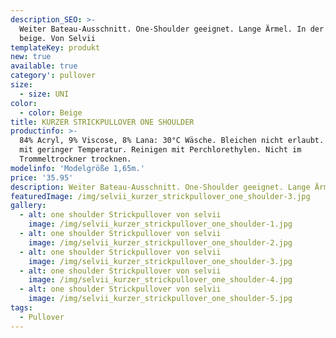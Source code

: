 ```yaml
---
description_SEO: >-
  Weiter Bateau-Ausschnitt. One-Shoulder geeignet. Lange Ärmel. In der Farbe
  beige. Von Selvii
templateKey: produkt
new: true
available: true
category': pullover
size:
  - size: UNI
color:
  - color: Beige
title: KURZER STRICKPULLOVER ONE SHOULDER
productinfo: >-
  84% Acryl, 9% Viscose, 8% Lana: 30°C Wäsche. Bleichen nicht erlaubt. Bügeln
  mit geringer Temperatur. Reinigen mit Perchlorethylen. Nicht im
  Trommeltrockner trocknen.
modelinfo: 'Modelgröße 1,65m.'
price: '35.95'
description: Weiter Bateau-Ausschnitt. One-Shoulder geeignet. Lange Ärmel. Farbe beige.
featuredImage: /img/selvii_kurzer_strickpullover_one_shoulder-3.jpg
gallery:
  - alt: one shoulder Strickpullover von selvii
    image: /img/selvii_kurzer_strickpullover_one_shoulder-1.jpg
  - alt: one shoulder Strickpullover von selvii
    image: /img/selvii_kurzer_strickpullover_one_shoulder-2.jpg
  - alt: one shoulder Strickpullover von selvii
    image: /img/selvii_kurzer_strickpullover_one_shoulder-3.jpg
  - alt: one shoulder Strickpullover von selvii
    image: /img/selvii_kurzer_strickpullover_one_shoulder-4.jpg
  - alt: one shoulder Strickpullover von selvii
    image: /img/selvii_kurzer_strickpullover_one_shoulder-5.jpg
tags:
  - Pullover
---
```



